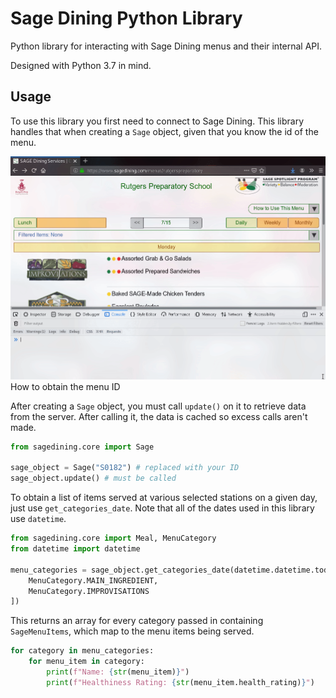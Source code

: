 # Sage Dining Python Library

Python library for interacting with Sage Dining menus and their internal API.

Designed with Python 3.7 in mind.

## Usage

To use this library you first need to connect to Sage Dining.
This library handles that when creating a `Sage` object, given that you know the id of the menu.

![obtaining-school-id](docs/unitid.gif)
How to obtain the menu ID

After creating a `Sage` object, you must call `update()` on it to retrieve data from the server.
After calling it, the data is cached so excess calls aren't made.

```python
from sagedining.core import Sage

sage_object = Sage("S0182") # replaced with your ID
sage_object.update() # must be called
```

To obtain a list of items served at various selected stations on a given day, just use `get_categories_date`.
Note that all of the dates used in this library use `datetime`.

```python
from sagedining.core import Meal, MenuCategory
from datetime import datetime

menu_categories = sage_object.get_categories_date(datetime.datetime.today(), Meal.LUNCH, [
    MenuCategory.MAIN_INGREDIENT,
    MenuCategory.IMPROVISATIONS
])
```

This returns an array for every category passed in containing `SageMenuItems`, which map to the menu items being served.

```python
for category in menu_categories:
    for menu_item in category:
        print(f"Name: {str(menu_item)}")
        print(f"Healthiness Rating: {str(menu_item.health_rating)}")
```
